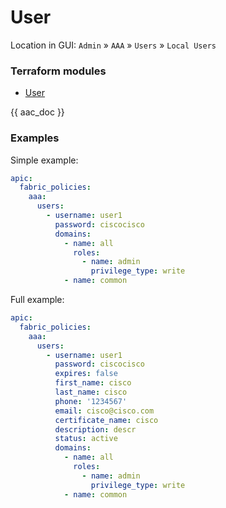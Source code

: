# User

Location in GUI:
`Admin` » `AAA` » `Users` » `Local Users`

### Terraform modules

* [User](https://registry.terraform.io/modules/netascode/user/aci/latest)

{{ aac_doc }}

### Examples

Simple example:

```yaml
apic:
  fabric_policies:
    aaa:
      users:
        - username: user1
          password: ciscocisco
          domains:
            - name: all
              roles:
                - name: admin
                  privilege_type: write
            - name: common
```

Full example:

```yaml
apic:
  fabric_policies:
    aaa:
      users:
        - username: user1
          password: ciscocisco
          expires: false
          first_name: cisco
          last_name: cisco
          phone: '1234567'
          email: cisco@cisco.com
          certificate_name: cisco
          description: descr
          status: active
          domains:
            - name: all
              roles:
                - name: admin
                  privilege_type: write
            - name: common
```
